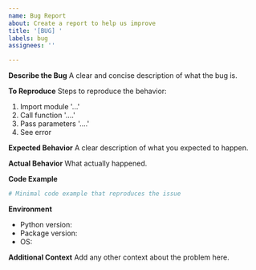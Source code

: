 ```yaml
---
name: Bug Report
about: Create a report to help us improve
title: '[BUG] '
labels: bug
assignees: ''

---
```


**Describe the Bug**
A clear and concise description of what the bug is.

**To Reproduce**
Steps to reproduce the behavior:
1. Import module '...'
2. Call function '....'
3. Pass parameters '....'
4. See error

**Expected Behavior**
A clear description of what you expected to happen.

**Actual Behavior**
What actually happened.

**Code Example**
```python
# Minimal code example that reproduces the issue
```

**Environment**
- Python version:
- Package version:
- OS:

**Additional Context**
Add any other context about the problem here.

